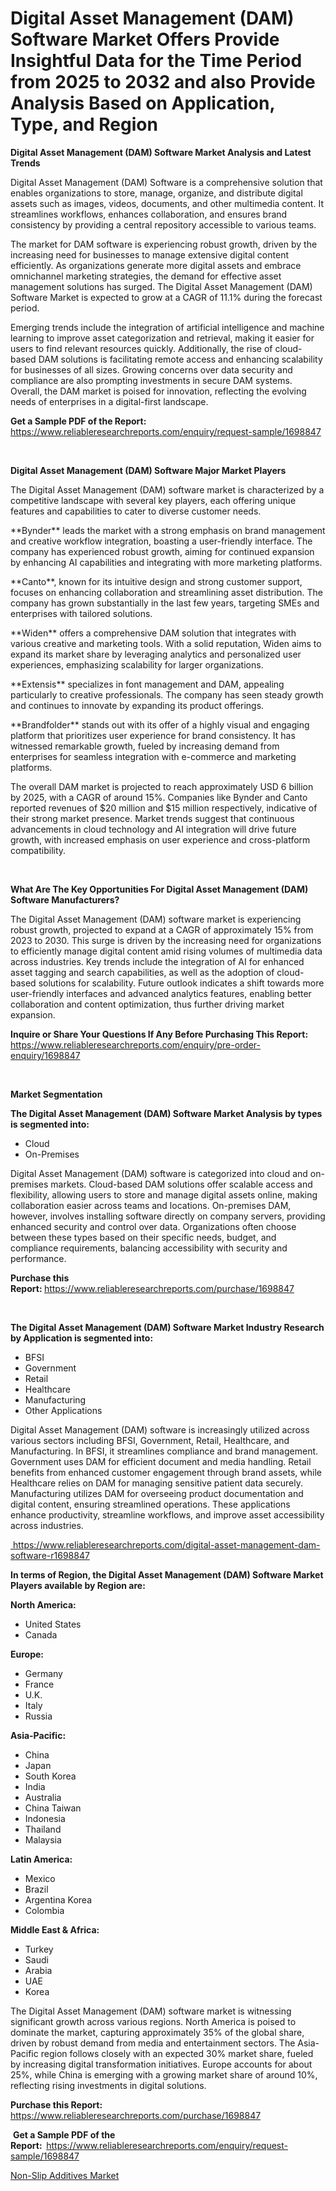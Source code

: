 <p><h1>Digital Asset Management (DAM) Software Market Offers Provide Insightful Data for the Time Period from 2025 to 2032 and also Provide Analysis Based on Application, Type, and Region</h1></p><p><strong>Digital Asset Management (DAM) Software Market Analysis and Latest Trends</strong></p>
<p><p>Digital Asset Management (DAM) Software is a comprehensive solution that enables organizations to store, manage, organize, and distribute digital assets such as images, videos, documents, and other multimedia content. It streamlines workflows, enhances collaboration, and ensures brand consistency by providing a central repository accessible to various teams.</p><p>The market for DAM software is experiencing robust growth, driven by the increasing need for businesses to manage extensive digital content efficiently. As organizations generate more digital assets and embrace omnichannel marketing strategies, the demand for effective asset management solutions has surged. The Digital Asset Management (DAM) Software Market is expected to grow at a CAGR of 11.1% during the forecast period. </p><p>Emerging trends include the integration of artificial intelligence and machine learning to improve asset categorization and retrieval, making it easier for users to find relevant resources quickly. Additionally, the rise of cloud-based DAM solutions is facilitating remote access and enhancing scalability for businesses of all sizes. Growing concerns over data security and compliance are also prompting investments in secure DAM systems. Overall, the DAM market is poised for innovation, reflecting the evolving needs of enterprises in a digital-first landscape.</p></p>
<p><strong>Get a Sample PDF of the Report:&nbsp;</strong> <a href="https://www.reliableresearchreports.com/enquiry/request-sample/1698847?utm_campaign=48&utm_medium=2&utm_source=Github&utm_content=ia&utm_term=09012025&utm_id=digital-asset-management-dam-software">https://www.reliableresearchreports.com/enquiry/request-sample/1698847</a></p>
<p>&nbsp;</p>
<p><strong>Digital Asset Management (DAM) Software Major Market Players</strong></p>
<p><p>The Digital Asset Management (DAM) software market is characterized by a competitive landscape with several key players, each offering unique features and capabilities to cater to diverse customer needs.</p><p>**Bynder** leads the market with a strong emphasis on brand management and creative workflow integration, boasting a user-friendly interface. The company has experienced robust growth, aiming for continued expansion by enhancing AI capabilities and integrating with more marketing platforms. </p><p>**Canto**, known for its intuitive design and strong customer support, focuses on enhancing collaboration and streamlining asset distribution. The company has grown substantially in the last few years, targeting SMEs and enterprises with tailored solutions. </p><p>**Widen** offers a comprehensive DAM solution that integrates with various creative and marketing tools. With a solid reputation, Widen aims to expand its market share by leveraging analytics and personalized user experiences, emphasizing scalability for larger organizations.</p><p>**Extensis** specializes in font management and DAM, appealing particularly to creative professionals. The company has seen steady growth and continues to innovate by expanding its product offerings.</p><p>**Brandfolder** stands out with its offer of a highly visual and engaging platform that prioritizes user experience for brand consistency. It has witnessed remarkable growth, fueled by increasing demand from enterprises for seamless integration with e-commerce and marketing platforms.</p><p>The overall DAM market is projected to reach approximately USD 6 billion by 2025, with a CAGR of around 15%. Companies like Bynder and Canto reported revenues of $20 million and $15 million respectively, indicative of their strong market presence. Market trends suggest that continuous advancements in cloud technology and AI integration will drive future growth, with increased emphasis on user experience and cross-platform compatibility.</p></p>
<p>&nbsp;</p>
<p><strong>What Are The Key Opportunities For Digital Asset Management (DAM) Software Manufacturers?</strong></p>
<p><p>The Digital Asset Management (DAM) software market is experiencing robust growth, projected to expand at a CAGR of approximately 15% from 2023 to 2030. This surge is driven by the increasing need for organizations to efficiently manage digital content amid rising volumes of multimedia data across industries. Key trends include the integration of AI for enhanced asset tagging and search capabilities, as well as the adoption of cloud-based solutions for scalability. Future outlook indicates a shift towards more user-friendly interfaces and advanced analytics features, enabling better collaboration and content optimization, thus further driving market expansion.</p></p>
<p><strong>Inquire or Share Your Questions If Any Before Purchasing This Report:</strong> <a href="https://www.reliableresearchreports.com/enquiry/pre-order-enquiry/1698847?utm_campaign=48&utm_medium=2&utm_source=Github&utm_content=ia&utm_term=09012025&utm_id=digital-asset-management-dam-software">https://www.reliableresearchreports.com/enquiry/pre-order-enquiry/1698847</a></p>
<p>&nbsp;</p>
<p><strong>Market Segmentation</strong></p>
<p><strong>The Digital Asset Management (DAM) Software Market Analysis by types is segmented into:</strong></p>
<p><ul><li>Cloud</li><li>On-Premises</li></ul></p>
<p><p>Digital Asset Management (DAM) software is categorized into cloud and on-premises markets. Cloud-based DAM solutions offer scalable access and flexibility, allowing users to store and manage digital assets online, making collaboration easier across teams and locations. On-premises DAM, however, involves installing software directly on company servers, providing enhanced security and control over data. Organizations often choose between these types based on their specific needs, budget, and compliance requirements, balancing accessibility with security and performance.</p></p>
<p><strong>Purchase this Report:&nbsp;</strong><a href="https://www.reliableresearchreports.com/purchase/1698847?utm_campaign=48&utm_medium=2&utm_source=Github&utm_content=ia&utm_term=09012025&utm_id=digital-asset-management-dam-software">https://www.reliableresearchreports.com/purchase/1698847</a></p>
<p>&nbsp;</p>
<p><strong>The Digital Asset Management (DAM) Software Market Industry Research by Application is segmented into:</strong></p>
<p><ul><li>BFSI</li><li>Government</li><li>Retail</li><li>Healthcare</li><li>Manufacturing</li><li>Other Applications</li></ul></p>
<p><p>Digital Asset Management (DAM) software is increasingly utilized across various sectors including BFSI, Government, Retail, Healthcare, and Manufacturing. In BFSI, it streamlines compliance and brand management. Government uses DAM for efficient document and media handling. Retail benefits from enhanced customer engagement through brand assets, while Healthcare relies on DAM for managing sensitive patient data securely. Manufacturing utilizes DAM for overseeing product documentation and digital content, ensuring streamlined operations. These applications enhance productivity, streamline workflows, and improve asset accessibility across industries.</p></p>
<p><a href="https://www.reliableresearchreports.com/digital-asset-management-dam-software-r1698847?utm_campaign=48&utm_medium=2&utm_source=Github&utm_content=ia&utm_term=09012025&utm_id=digital-asset-management-dam-software">&nbsp;https://www.reliableresearchreports.com/digital-asset-management-dam-software-r1698847</a></p>
<p><strong>In terms of Region, the Digital Asset Management (DAM) Software Market Players available by Region are:</strong></p>
<p>
    <p> <strong> North America: </strong>
        <ul>
            <li>United States</li>
            <li>Canada</li>
        </ul>
        </p> 
    <p> <strong> Europe: </strong>
        <ul>
            <li>Germany</li>
            <li>France</li>
            <li>U.K.</li>
            <li>Italy</li>
            <li>Russia</li>
        </ul>
        </p> 
    <p> <strong> Asia-Pacific: </strong>
        <ul>
            <li>China</li>
            <li>Japan</li>
            <li>South Korea</li>
            <li>India</li>
            <li>Australia</li>
            <li>China Taiwan</li>
            <li>Indonesia</li>
            <li>Thailand</li>
            <li>Malaysia</li>
        </ul>
        </p> 
    <p> <strong> Latin America: </strong>
        <ul>
            <li>Mexico</li>
            <li>Brazil</li>
            <li>Argentina Korea</li>
            <li>Colombia</li>
        </ul>
        </p> 
    <p> <strong> Middle East & Africa: </strong>
        <ul>
            <li>Turkey</li>
            <li>Saudi</li>
            <li>Arabia</li>
            <li>UAE</li>
            <li>Korea</li>
        </ul>
    </p>
    </p>
<p><p>The Digital Asset Management (DAM) software market is witnessing significant growth across various regions. North America is poised to dominate the market, capturing approximately 35% of the global share, driven by robust demand from media and entertainment sectors. The Asia-Pacific region follows closely with an expected 30% market share, fueled by increasing digital transformation initiatives. Europe accounts for about 25%, while China is emerging with a growing market share of around 10%, reflecting rising investments in digital solutions.</p></p>
<p><strong>Purchase this Report: </strong><a href="https://www.reliableresearchreports.com/purchase/1698847?utm_campaign=48&utm_medium=2&utm_source=Github&utm_content=ia&utm_term=09012025&utm_id=digital-asset-management-dam-software">https://www.reliableresearchreports.com/purchase/1698847</a></p>
<p>&nbsp;<strong>Get a Sample PDF of the Report:&nbsp;&nbsp;</strong><a href="https://www.reliableresearchreports.com/enquiry/request-sample/1698847?utm_campaign=48&utm_medium=2&utm_source=Github&utm_content=ia&utm_term=09012025&utm_id=digital-asset-management-dam-software">https://www.reliableresearchreports.com/enquiry/request-sample/1698847</a></p>
<p><strong></strong></p>
<p><p><a href="https://github.com/mathastilley812967/Market-Research-Report-List-1/blob/main/non-slip-additives-market.md?utm_campaign=48&utm_medium=2&utm_source=Github&utm_content=ia&utm_term=09012025&utm_id=digital-asset-management-dam-software">Non-Slip Additives Market</a></p></p>